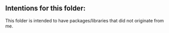 Intentions for this folder:
---
This folder is intended to have packages/libraries that did not originate from me.


